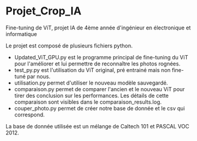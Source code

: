 # Projet_Crop_IA
Fine-tuning de ViT, projet IA de 4ème année d'ingénieur en électronique et informatique

Le projet est composé de plusieurs fichiers python.
- Updated_ViT_GPU.py est le programme principal de fine-tuning du ViT pour l'améliorer et lui permettre de reconnaître les photos rognées.
- test_py.py est l'utilisation du ViT original, pré entrainé mais non fine-tuné par nous.
- utilisation.py permet d'utiliser le nouveau modèle sauvegardé.
- comparaison.py permet de comparer l'ancien et le nouveau ViT pour tirer des conclusion sur les performances. Les détails de cette comparaison sont visibles dans le comparaison_results.log.
- couper_photo.py permet de créer notre base de donnée et le csv qui correspond.

La base de donnée utilisée est un mélange de Caltech 101 et PASCAL VOC 2012.

